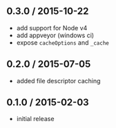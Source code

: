 0.3.0 / 2015-10-22
------------------
- add support for Node v4
- add appveyor (windows ci)
- expose `cacheOptions` and `_cache`

0.2.0 / 2015-07-05
------------------
- added file descriptor caching

0.1.0 / 2015-02-03
------------------
- initial release
